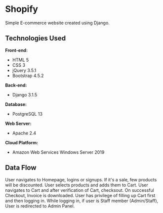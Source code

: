 # Shopify
Simple E-commerce website created using Django.

## Technologies Used
**Front-end:**
- HTML 5
- CSS 3
- jQuery 3.5.1
- Bootstrap 4.5.2

**Back-end:**
- Django 3.1.5

**Database:**
- PostgreSQL 13

**Web Server:**
- Apache 2.4

**Cloud Platform:**
- Amazon Web Services Windows Server 2019 

## Data Flow
User navigates to Homepage, logins or signups. If it's a sale, few products will be discounted. User selects products and adds them to Cart. User navigates to Cart and after verification of Cart, checksout. On successful Checkout, Invoice is downloaded. User has privilege of filling up Cart first and then logging in. While logging in, if user is Staff member (Admin/Staff), User is redirected to Admin Panel. 


